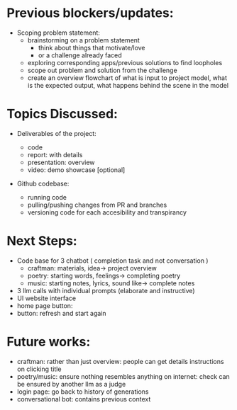 # Previous blockers/updates:
- Scoping problem statement: 
    - brainstorming on a problem statement
        - think about things that motivate/love
        - or a challenge already faced
    - exploring corresponding apps/previous solutions to find loopholes
    - scope out problem and solution from the challenge
    - create an overview flowchart of what is input to project model, what is the expected output, what happens behind the scene in the model

# Topics Discussed:
- Deliverables of the project:
    - code
    - report: with details
    - presentation: overview
    - video: demo showcase [optional]

- Github codebase:
    - running code
    - pulling/pushing changes from PR and branches
    - versioning code for each accesibility and transpirancy

# Next Steps:
- Code base for 3 chatbot ( completion task and not conversation )
    - craftman: materials, idea-> project overview
    - poetry: starting words, feelings-> completing poetry
    - music: starting notes, lyrics, sound like-> complete notes
- 3 llm calls with individual prompts (elaborate and instructive)
- UI website interface
- home page button:
- button: refresh and start again

# Future works:
- craftman: rather than just overview: people can get details instructions on clicking title
- poetry/music: ensure nothing resembles anything on internet: check can be ensured by another llm as a judge
- login page: go back to history of generations
- conversational bot: contains previous context

